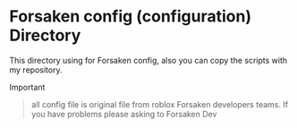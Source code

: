 # Forsaken config (configuration) Directory
This directory using for Forsaken config, also you can copy the scripts with my repository.
> [!Important]
> > all config file is original file from roblox Forsaken developers teams. If you have problems please asking to Forsaken Dev
